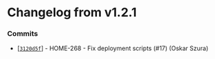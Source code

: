# Changelog from v1.2.1
### Commits
* [[`3120d5f`](http://github.com/smart-evolution/shpanel/commit/3120d5f9e9cb4595f923042911adc7775c778d20)] - HOME-268 - Fix deployment scripts (#17) (Oskar Szura)
